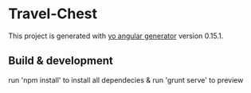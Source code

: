 # Travel-Chest

This project is generated with [yo angular generator](https://github.com/yeoman/generator-angular)
version 0.15.1.

## Build & development

run 'npm install' to install all dependecies &
run 'grunt serve' to preview


